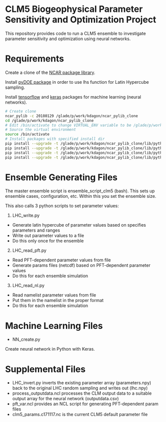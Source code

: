 # CLM5 Biogeophysical Parameter Sensitivity and Optimization Project

This repository provides code to run a CLM5 ensemble to investigate parameter sensitivity and optimization using neural networks.

# Requirements

Create a clone of the [NCAR package library](https://www2.cisl.ucar.edu/resources/computational-systems/cheyenne/software/python).

Install [pyDOE package](https://pythonhosted.org/pyDOE/randomized.html#latin-hypercube) in order to use lhs function for Latin Hypercube sampling.

Install [tensorflow](https://www.tensorflow.org/) and [keras](https://keras.io/) packages for machine learning (neural networks).

```bash
# Create clone
ncar_pylib -c 20180129 /glade/p/work/kdagon/ncar_pylib_clone
cd /glade/p/work/kdagon/ncar_pylib_clone
# Edit /bin/activate to change VIRTUAL_ENV variable to be /glade/p/work/kdagon/ncar_pylib_clone
# Source the virtual environment
source /bin/activate
# Install packages with specified install dir
pip install --upgrade -t /glade/p/work/kdagon/ncar_pylib_clone/lib/python3.6/site-packages pip
pip install --upgrade -t /glade/p/work/kdagon/ncar_pylib_clone/lib/python3.6/site-packages pyDOE
pip install --upgrade -t /glade/p/work/kdagon/ncar_pylib_clone/lib/python3.6/site-packages tensorflow
pip install --upgrade -t /glade/p/work/kdagon/ncar_pylib_clone/lib/python3.6/site-packages keras
```

# Ensemble Generating Files

The master ensemble script is ensemble_script_clm5 (bash). This sets up ensemble cases, configuration, etc. Within this you set the ensemble size.

This also calls 3 python scripts to set parameter values:

1) LHC_write.py

* Generate latin hypercube of parameter values based on specifies parameters and ranges
* Write out parameter values to a file
* Do this only once for the ensemble

2) LHC_read_pft.py

* Read PFT-dependent parameter values from file
* Generate params files (netcdf) based on PFT-dependent parameter values
* Do this for each ensemble simulation

3) LHC_read_nl.py

* Read namelist parameter values from file
* Put them in the namelist in the proper format
* Do this for each ensemble simulation

# Machine Learning Files

* NN_create.py

Create neural network in Python with Keras.

# Supplemental Files

* LHC_invert.py inverts the existing parameter array (parameters.npy) back to the original LHC random sampling and writes out (lhc.npy)
* process_outputdata.ncl processes the CLM output data to a suitable output array for the neural network (outputdata.csv)
* pft_var.ncl provides an NCL script for generating PFT-dependent param files
* clm5_params.c171117.nc is the current CLM5 default parameter file
